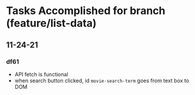 # Tasks Accomplished for branch (feature/list-data)

## 11-24-21
### df61
-   API fetch is functional
-   when search button clicked, id `movie-search-term` goes from text box to DOM
